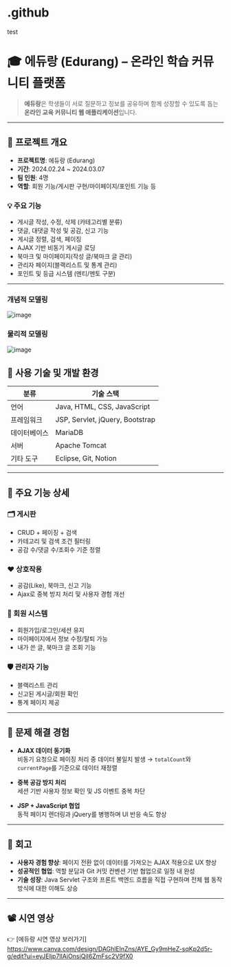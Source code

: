 # .github

test
# 🎓 에듀랑 (Edurang) – 온라인 학습 커뮤니티 플랫폼

> **에듀랑**은 학생들이 서로 질문하고 정보를 공유하며 함께 성장할 수 있도록 돕는
> **온라인 교육 커뮤니티 웹 애플리케이션**입니다.

---

## 📌 프로젝트 개요

- **프로젝트명**: 에듀랑 (Edurang)
- **기간**: 2024.02.24 ~ 2024.03.07
- **팀 인원**: 4명
- **역할**: 회원 기능/게시판 구현/마이페이지/포인트 기능 등

### 💡 주요 기능
- 게시글 작성, 수정, 삭제 (카테고리별 분류)
- 댓글, 대댓글 작성 및 공감, 신고 기능
- 게시글 정렬, 검색, 페이징
- AJAX 기반 비동기 게시글 로딩
- 북마크 및 마이페이지(작성 글/북마크 글 관리)
- 관리자 페이지(블랙리스트 및 통계 관리)
- 포인트 및 등급 시스템 (멘티/멘토 구분)

---
### 개념적 모델링
![image](https://github.com/user-attachments/assets/56520f43-4db2-47a8-838e-3885a7378c82)

### 물리적 모델링
![image](https://github.com/user-attachments/assets/c86bb493-c522-41cb-a2d3-cbed6f20e4ae)


## 🔧 사용 기술 및 개발 환경

| 분류        | 기술 스택                                   |
|-------------|---------------------------------------------|
| 언어        | Java, HTML, CSS, JavaScript                 |
| 프레임워크  | JSP, Servlet, jQuery, Bootstrap             |
| 데이터베이스| MariaDB        |
| 서버        | Apache Tomcat                               |
| 기타 도구   | Eclipse, Git, Notion   |

---

## 🧩 주요 기능 상세

### 🗂 게시판
- CRUD + 페이징 + 검색
- 카테고리 및 검색 조건 필터링
- 공감 수/댓글 수/조회수 기준 정렬

### ❤️ 상호작용
- 공감(Like), 북마크, 신고 기능
- Ajax로 중복 방지 처리 및 사용자 경험 개선

### 👤 회원 시스템
- 회원가입/로그인/세션 유지
- 마이페이지에서 정보 수정/탈퇴 가능
- 내가 쓴 글, 북마크 글 조회 기능

### 🛡 관리자 기능
- 블랙리스트 관리
- 신고된 게시글/회원 확인
- 통계 페이지 제공

---

## 🧪 문제 해결 경험

- **AJAX 데이터 동기화**  
  비동기 요청으로 페이징 처리 중 데이터 불일치 발생 → `totalCount`와 `currentPage`를 기준으로 데이터 재정렬

- **중복 공감 방지 처리**  
  세션 기반 사용자 정보 확인 및 JS 이벤트 중복 차단

- **JSP + JavaScript 협업**  
  동적 페이지 렌더링과 jQuery를 병행하며 UI 반응 속도 향상


---

## 🌱 회고

- **사용자 경험 향상**: 페이지 전환 없이 데이터를 가져오는 AJAX 적용으로 UX 향상
- **성공적인 협업**: 역할 분담과 Git 커밋 컨벤션 기반 협업으로 일정 내 완성
- **기술 성장**: Java Servlet 구조와 프론트 백엔드 흐름을 직접 구현하며 전체 웹 동작 방식에 대한 이해도 상승

---

## 📽 시연 영상

👉 [에듀랑 시연 영상 보러가기]
https://www.canva.com/design/DAGhlElnZns/AYE_Gy9mHeZ-sqKp2d5r-g/edit?ui=eyJEIjp7IlAiOnsiQiI6ZmFsc2V9fX0
